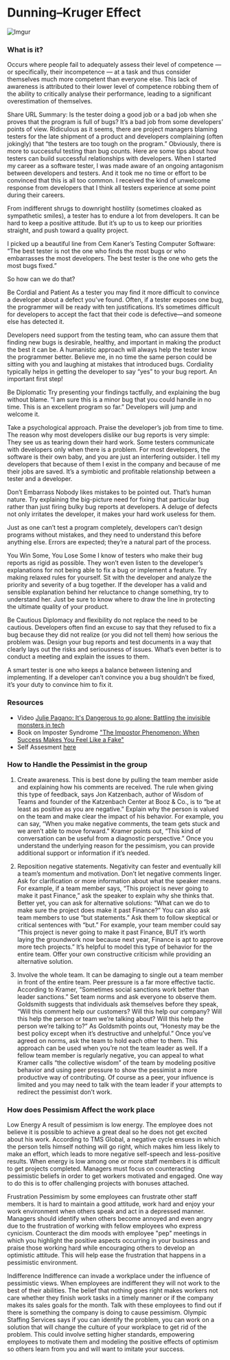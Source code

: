 # Dunning–Kruger Effect

![Imgur](https://i.imgur.com/PPQC50zb.jpg)

### What is it? 

Occurs where people fail to adequately assess their level of competence — or specifically, their incompetence — at a task and thus consider themselves much more competent than everyone else. This lack of awareness is attributed to their lower level of competence robbing them of the ability to critically analyse their performance, leading to a significant overestimation of themselves.

Share URL
Summary: Is the tester doing a good job or a bad job when she proves that the program is full of bugs? It’s a bad job from some developers’ points of view. Ridiculous as it seems, there are project managers blaming testers for the late shipment of a product and developers complaining (often jokingly) that “the testers are too tough on the program.” Obviously, there is more to successful testing than bug counts. Here are some tips about how testers can build successful relationships with developers.
When I started my career as a software tester, I was made aware of an ongoing antagonism between developers and testers. And it took me no time or effort to be convinced that this is all too common. I received the kind of unwelcome response from developers that I think all testers experience at some point during their careers.

From indifferent shrugs to downright hostility (sometimes cloaked as sympathetic smiles), a tester has to endure a lot from developers. It can be hard to keep a positive attitude. But it’s up to us to keep our priorities straight, and push toward a quality project.

I picked up a beautiful line from Cem Kaner’s Testing Computer Software: “The best tester is not the one who finds the most bugs or who embarrasses the most developers. The best tester is the one who gets the most bugs fixed.”

So how can we do that?

Be Cordial and Patient As a tester you may find it more difficult to convince a developer about a defect you’ve found. Often, if a tester exposes one bug, the programmer will be ready with ten justifications. It’s sometimes difficult for developers to accept the fact that their code is defective—and someone else has detected it.

Developers need support from the testing team, who can assure them that finding new bugs is desirable, healthy, and important in making the product the best it can be. A humanistic approach will always help the tester know the programmer better. Believe me, in no time the same person could be sitting with you and laughing at mistakes that introduced bugs. Cordiality typically helps in getting the developer to say “yes” to your bug report. An important first step!

Be Diplomatic Try presenting your findings tactfully, and explaining the bug without blame. “I am sure this is a minor bug that you could handle in no time. This is an excellent program so far.” Developers will jump and welcome it.

Take a psychological approach. Praise the developer’s job from time to time. The reason why most developers dislike our bug reports is very simple: They see us as tearing down their hard work. Some testers communicate with developers only when there is a problem. For most developers, the software is their own baby, and you are just an interfering outsider. I tell my developers that because of them I exist in the company and because of me their jobs are saved. It’s a symbiotic and profitable relationship between a tester and a developer.

Don’t Embarrass Nobody likes mistakes to be pointed out. That’s human nature. Try explaining the big-picture need for fixing that particular bug rather than just firing bulky bug reports at developers. A deluge of defects not only irritates the developer, it makes your hard work useless for them.

Just as one can’t test a program completely, developers can’t design programs without mistakes, and they need to understand this before anything else. Errors are expected; they’re a natural part of the process.

You Win Some, You Lose Some I know of testers who make their bug reports as rigid as possible. They won’t even listen to the developer’s explanations for not being able to fix a bug or implement a feature. Try making relaxed rules for yourself. Sit with the developer and analyze the priority and severity of a bug together. If the developer has a valid and sensible explanation behind her reluctance to change something, try to understand her. Just be sure to know where to draw the line in protecting the ultimate quality of your product.

Be Cautious Diplomacy and flexibility do not replace the need to be cautious. Developers often find an excuse to say that they refused to fix a bug because they did not realize (or you did not tell them) how serious the problem was. Design your bug reports and test documents in a way that clearly lays out the risks and seriousness of issues. What’s even better is to conduct a meeting and explain the issues to them.

A smart tester is one who keeps a balance between listening and implementing. If a developer can’t convince you a bug shouldn’t be fixed, it’s your duty to convince him to fix it.

### Resources
* Video <a href="https://www.youtube.com/watch?v=1i8ylq4j_EY">Julie Pagano: It's Dangerous to go alone: Battling the invisible monsters in tech </a>
* Book on Imposter Syndrome <a href="https://www.amazon.com/Impostor-Phenomenon-When-Success-Makes/dp/0553257307">"The Impostor Phenomenon: When Success Makes You Feel Like a Fake"</a>
* Self Assesment <a href="http://www.lcldnet.org/media/mce_filebrowser/2016/04/20/VKC-Impostor-Syndrome-Self-Assessment-Tool-Final.pdf">here</a>

### How to Handle the Pessimist in the group
1. Create awareness. This is best done by pulling the team member aside and explaining how his comments are received. The rule when giving this type of feedback, says Jon Katzenbach, author of Wisdom of Teams and founder of the Katzenbach Center at Booz & Co., is to “be at least as positive as you are negative.” Explain why the person is valued on the team and make clear the impact of his behavior. For example, you can say, “When you make negative comments, the team gets stuck and we aren’t able to move forward.” Kramer points out, “This kind of conversation can be useful from a diagnostic perspective.” Once you understand the underlying reason for the pessimism, you can provide additional support or information if it’s needed.

2. Reposition negative statements. Negativity can fester and eventually kill a team’s momentum and motivation. Don’t let negative comments linger. Ask for clarification or more information about what the speaker means. For example, if a team member says, “This project is never going to make it past Finance,” ask the speaker to explain why she thinks that. Better yet, you can ask for alternative solutions: “What can we do to make sure the project does make it past Finance?” You can also ask team members to use “but statements.” Ask them to follow skeptical or critical sentences with “but.” For example, your team member could say “This project is never going to make it past Finance, BUT it’s worth laying the groundwork now because next year, Finance is apt to approve more tech projects.” It’s helpful to model this type of behavior for the entire team. Offer your own constructive criticism while providing an alternative solution.

3. Involve the whole team. It can be damaging to single out a team member in front of the entire team. Peer pressure is a far more effective tactic. According to Kramer, “Sometimes social sanctions work better than leader sanctions.” Set team norms and ask everyone to observe them. Goldsmith suggests that individuals ask themselves before they speak, “Will this comment help our customers? Will this help our company? Will this help the person or team we’re talking about? Will this help the person we’re talking to?” As Goldsmith points out, “Honesty may be the best policy except when it’s destructive and unhelpful.” Once you’ve agreed on norms, ask the team to hold each other to them. This approach can be used when you’re not the team leader as well. If a fellow team member is regularly negative, you can appeal to what Kramer calls “the collective wisdom” of the team by modeling positive behavior and using peer pressure to show the pessimist a more productive way of contributing. Of course as a peer, your influence is limited and you may need to talk with the team leader if your attempts to redirect the pessimist don’t work.

### How does Pessimism Affect the work place
Low Energy
A result of pessimism is low energy. The employee does not believe it is possible to achieve a great deal so he does not get excited about his work. According to TMS Global, a negative cycle ensues in which the person tells himself nothing will go right, which makes him less likely to make an effort, which leads to more negative self-speech and less-positive results. When energy is low among one or more staff members it is difficult to get projects completed. Managers must focus on counteracting pessimistic beliefs in order to get workers motivated and engaged. One way to do this is to offer challenging projects with bonuses attached.

Frustration
Pessimism by some employees can frustrate other staff members. It is hard to maintain a good attitude, work hard and enjoy your work environment when others speak and act in a depressed manner. Managers should identify when others become annoyed and even angry due to the frustration of working with fellow employees who express cynicism. Counteract the dim moods with employee "pep" meetings in which you highlight the positive aspects occurring in your business and praise those working hard while encouraging others to develop an optimistic attitude. This will help ease the frustration that happens in a pessimistic environment.

Indifference
Indifference can invade a workplace under the influence of pessimistic views. When employees are indifferent they will not work to the best of their abilities. The belief that nothing goes right makes workers not care whether they finish work tasks in a timely manner or if the company makes its sales goals for the month. Talk with these employees to find out if there is something the company is doing to cause pessimism. Olympic Staffing Services says if you can identify the problem, you can work on a solution that will change the culture of your workplace to get rid of the problem. This could involve setting higher standards, empowering employees to motivate them and modeling the positive effects of optimism so others learn from you and will want to imitate your success.
